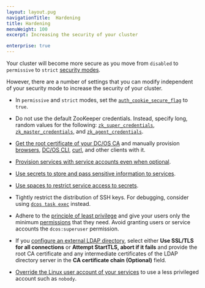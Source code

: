 ```yaml
---
layout: layout.pug
navigationTitle:  Hardening
title: Hardening
menuWeight: 100
excerpt: Increasing the security of your cluster

enterprise: true
---
```

<!-- The source repository for this topic is https://github.com/dcos/dcos-docs-site -->


Your cluster will become more secure as you move from `disabled` to `permissive` to `strict` [security modes](/1.11/security/ent/#security-modes).

However, there are a number of settings that you can modify independent of your security mode to increase the security of your cluster.

- <a name="secure-flag"></a>In `permissive` and `strict` modes, set the [`auth_cookie_secure_flag`](/1.11/installing/ent/custom/configuration/configuration-parameters/#auth-cookie-secure-flag-enterprise) to `true`.

- <a name="zk"></a>Do not use the default ZooKeeper credentials. Instead, specify long, random values for the following: [`zk_super_credentials`](/1.11/installing/ent/custom/configuration/configuration-parameters/#zk-superuser), [`zk_master_credentials`](/1.11/installing/ent/custom/configuration/configuration-parameters/#zk-master), and [`zk_agent_credentials`](/1.11/installing/ent/custom/configuration/configuration-parameters/#zk-agent).

- [Get the root certificate of your DC/OS CA](/1.11/security/ent/tls-ssl/get-cert/#oob) and manually provision [browsers](/1.11/security/ent/tls-ssl/ca-trust-browser/), [DC/OS CLI](/1.11/security/ent/tls-ssl/ca-trust-cli/), [curl](/1.11/security/ent/tls-ssl/ca-trust-curl/), and other clients with it.
<!--
- [Reinitialize your Secret Store with a custom keypair](/1.11/security/ent/secrets/custom-key/) and store the custom key in a very secure location. -->
- [Provision services with service accounts even when optional](/1.11/security/ent/service-auth/).

- [Use secrets to store and pass sensitive information to services](/1.11/security/ent/secrets/).

- [Use spaces to restrict service access to secrets](/1.11//security/ent/#spaces).

- Tightly restrict the distribution of SSH keys. For debugging, consider using [`dcos task exec`](/1.11/monitoring/debugging/) instead.

- Adhere to the [principle of least privilege](http://searchsecurity.techtarget.com/definition/principle-of-least-privilege-POLP) and give your users only the minimum [permissions](/1.11/security/ent/perms-reference/) that they need. Avoid granting users or service accounts the `dcos:superuser` permission.

- If you [configure an external LDAP directory](/1.11/security/ent/ldap/ldap-conn/), select either **Use SSL/TLS for all connections** or **Attempt StartTLS, abort if it fails** and provide the root CA certificate and any intermediate certificates of the LDAP directory server in the **CA certificate chain (Optional)** field.

- [Override the Linux user account of your services](/1.11/security/ent/users-groups/config-linux-user/) to use a less privileged account such as `nobody`.
